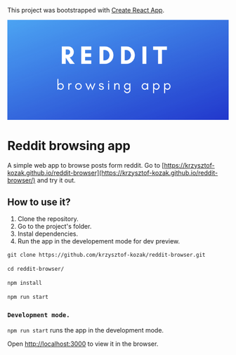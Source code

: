 This project was bootstrapped with [Create React App](https://github.com/facebook/create-react-app).

![cover](/public/logo.png)

# Reddit browsing app

A simple web app to browse posts form reddit. Go to [https://krzysztof-kozak.github.io/reddit-browser](https://krzysztof-kozak.github.io/reddit-browser/) and try it out.

## How to use it?

1. Clone the repository.
2. Go to the project's folder.
3. Instal dependencies.
4. Run the app in the developement mode for dev preview.

```
git clone https://github.com/krzysztof-kozak/reddit-browser.git

cd reddit-browser/

npm install

npm run start
```

### `Development mode.`

`npm run start` runs the app in the development mode.<br />

Open [http://localhost:3000](http://localhost:3000) to view it in the browser.
